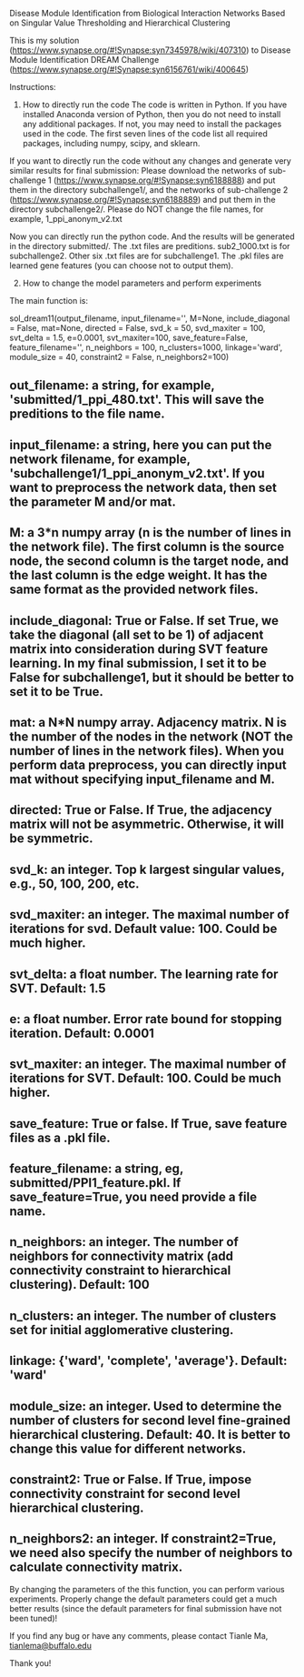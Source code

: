 Disease Module Identification from Biological Interaction Networks Based on Singular Value Thresholding and Hierarchical Clustering

This is my solution (https://www.synapse.org/#!Synapse:syn7345978/wiki/407310) to Disease Module Identification DREAM Challenge (https://www.synapse.org/#!Synapse:syn6156761/wiki/400645)

Instructions:

1. How to directly run the code
The code is written in Python.
If you have installed Anaconda version of Python, then you do not need to install any additional packages.
If not, you may need to install the packages used in the code. 
The first seven lines of the code list all required packages, including numpy, scipy, and sklearn.

If you want to directly run the code without any changes and generate very similar results for final submission:
Please download the networks of sub-challenge 1 (https://www.synapse.org/#!Synapse:syn6188888) and put them in the directory subchallenge1/, 
and the networks of sub-challenge 2 (https://www.synapse.org/#!Synapse:syn6188889) and put them in the directory subchallenge2/.
Please do NOT change the file names, for example, 1_ppi_anonym_v2.txt

Now you can directly run the python code. And the results will be generated in the directory submitted/.
The .txt files are preditions. sub2_1000.txt is for subchallenge2. Other six .txt files are for subchallenge1.
The .pkl files are learned gene features (you can choose not to output them).


2. How to change the model parameters and perform experiments

The main function is:

sol_dream11(output_filename, input_filename='', M=None, include_diagonal = False, mat=None, directed = False, svd_k = 50, svd_maxiter = 100, svt_delta = 1.5, e=0.0001, svt_maxiter=100, save_feature=False, feature_filename='', n_neighbors = 100, n_clusters=1000, linkage='ward', module_size = 40, constraint2 = False, n_neighbors2=100)

## out_filename: a string, for example, 'submitted/1_ppi_480.txt'. This will save the preditions to the file name.
## input_filename: a string, here you can put the network filename, for example, 'subchallenge1/1_ppi_anonym_v2.txt'. If you want to preprocess the network data, then set the parameter M and/or mat.
## M: a 3*n numpy array (n is the number of lines in the network file). The first column is the source node, the second column is the target node, and the last column is the edge weight. It has the same format as the provided network files. 
## include_diagonal: True or False. If set True, we take the diagonal (all set to be 1) of adjacent matrix into consideration during SVT feature learning. In my final submission, I set it to be False for subchallenge1, but it should be better to set it to be True.
## mat: a N*N numpy array. Adjacency matrix. N is the number of the nodes in the network (NOT the number of lines in the network files). When you perform data preprocess, you can directly input mat without specifying input_filename and M. 
## directed: True or False. If True, the adjacency matrix will not be asymmetric. Otherwise, it will be symmetric. 
## svd_k: an integer. Top k largest singular values, e.g., 50, 100, 200, etc.
## svd_maxiter: an integer. The maximal number of iterations for svd. Default value: 100. Could be much higher. 
## svt_delta: a float number. The learning rate for SVT. Default: 1.5
## e: a float number. Error rate bound for stopping iteration. Default: 0.0001
## svt_maxiter: an integer. The maximal number of iterations for SVT. Default: 100. Could be much higher. 
## save_feature: True or false. If True, save feature files as a .pkl file.
## feature_filename: a string, eg, submitted/PPI1_feature.pkl. If save_feature=True, you need provide a file name.
## n_neighbors: an integer. The number of neighbors for connectivity matrix (add connectivity constraint to hierarchical clustering). Default: 100
## n_clusters: an integer. The number of clusters set for initial agglomerative clustering.
## linkage: {'ward', 'complete', 'average'}. Default: 'ward' 
## module_size: an integer. Used to determine the number of clusters for second level fine-grained hierarchical clustering. Default: 40. It is better to change this value for different networks.
## constraint2: True or False. If True, impose connectivity constraint for second level hierarchical clustering.
## n_neighbors2: an integer. If constraint2=True, we need also specify the number of neighbors to calculate connectivity matrix.


By changing the parameters of the this function, you can perform various experiments. 
Properly change the default parameters could get a much better results (since the default parameters for final submission have not been tuned)!


If you find any bug or have any comments, please contact Tianle Ma, tianlema@buffalo.edu

Thank you!

